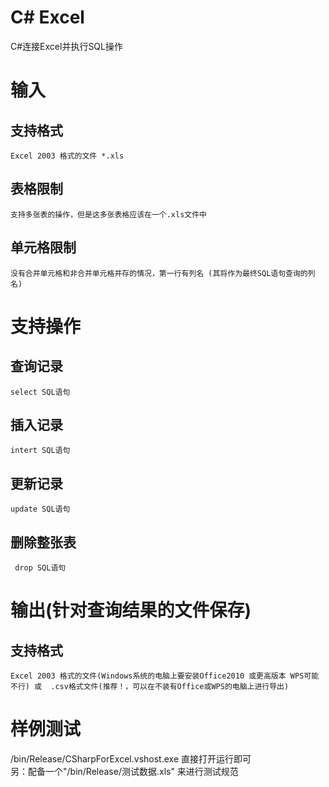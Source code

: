 # C# Excel
C#连接Excel并执行SQL操作



# 输入

  ## 支持格式
    Excel 2003 格式的文件 *.xls
  ## 表格限制
    支持多张表的操作，但是这多张表格应该在一个.xls文件中
  ## 单元格限制 
    没有合并单元格和非合并单元格并存的情况，第一行有列名 (其将作为最终SQL语句查询的列名)


# 支持操作

  ## 查询记录
    select SQL语句
  ## 插入记录
    intert SQL语句
  ## 更新记录
    update SQL语句
  ## 删除整张表
     drop SQL语句


# 输出(针对查询结果的文件保存)

  ## 支持格式
    Excel 2003 格式的文件(Windows系统的电脑上要安装Office2010 或更高版本 WPS可能不行) 或  .csv格式文件(推荐！，可以在不装有Office或WPS的电脑上进行导出)



# 样例测试
  /bin/Release/CSharpForExcel.vshost.exe  直接打开运行即可  
  另：配备一个"/bin/Release/测试数据.xls" 来进行测试规范
